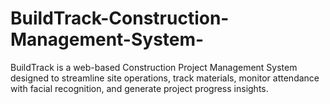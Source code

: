 # BuildTrack-Construction-Management-System-
BuildTrack is a web-based Construction Project Management System designed to streamline site operations, track materials, monitor attendance with facial recognition, and generate project progress insights.
